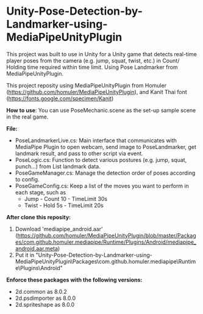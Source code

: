 # Unity-Pose-Detection-by-Landmarker-using-MediaPipeUnityPlugin

This project was built to use in Unity for a Unity game that detects real-time player poses from the camera (e.g. jump, squat, twist, etc.) in Count/ Holding time required within time limit. Using Pose Landmarker from MediaPipeUnityPlugin.

This project reposity using MediaPipeUnityPlugin from Homuler (https://github.com/homuler/MediaPipeUnityPlugin), and Kanit Thai font (https://fonts.google.com/specimen/Kanit)

**How to use**: You can use PoseMechanic.scene as the set-up sample scene in the real game.

**File:**
  - PoseLandmarkerLive.cs: Main interface that communicates with MediaPipe Plugin to open webcam, send image to PoseLandmarker, get landmark result, and pass to other script via event.
  - PoseLogic.cs: Function to detect various postures (e.g. jump, squat, punch...) from List<Vector3> landmark data.
  - PoseGameManager.cs: Manage the detection order of poses according to config.
  - PoseGameConfig.cs: Keep a list of the moves you want to perform in each stage, such as
    - Jump - Count 10 - TimeLimit 30s
    - Twist - Hold 5s - TimeLimit 20s

**After clone this reposity:**
1. Download 'mediapipe_android.aar' (https://github.com/homuler/MediaPipeUnityPlugin/blob/master/Packages/com.github.homuler.mediapipe/Runtime/Plugins/Android/mediapipe_android.aar.meta)
2. Put it in "Unity-Pose-Detection-by-Landmarker-using-MediaPipeUnityPlugin\Packages\com.github.homuler.mediapipe\Runtime\Plugins\Android"

**Enforce these packages with the following versions:**
- 2d.common as 8.0.2
- 2d.psdimporter as 8.0.0
- 2d.spriteshape as 8.0.0



